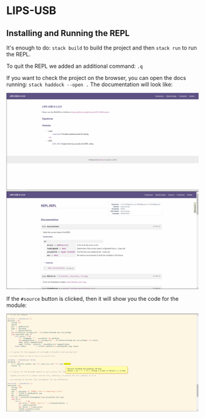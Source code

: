# LIPS-USB


## Installing and Running the REPL

It's enough to do: `stack build` to build the project and then `stack run` to run the REPL.

To quit the REPL we added an additional command: `.q`

If you want to check the project on the browser, you can open the docs running: `stack haddock --open .` The documentation will look like:

<center>

![main page](/Imgs/haddock1.png)
![main page](/Imgs/haddock2.png)

</center>

If the `#source` button is clicked, then it will show you the code for the module:

<center>

![main page](/Imgs/haddock3.png)

</center>

